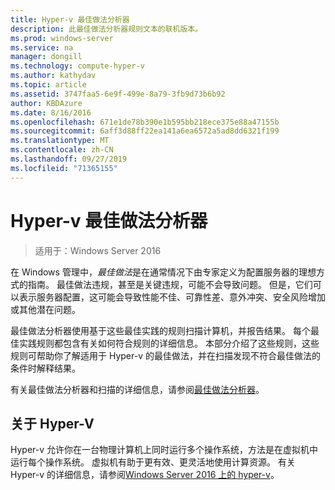 ```yaml
---
title: Hyper-v 最佳做法分析器
description: 此最佳做法分析器规则文本的联机版本。
ms.prod: windows-server
ms.service: na
manager: dongill
ms.technology: compute-hyper-v
ms.author: kathydav
ms.topic: article
ms.assetid: 3747faa5-6e9f-499e-8a79-3fb9d73b6b92
author: KBDAzure
ms.date: 8/16/2016
ms.openlocfilehash: 671e1de78b390e1b595bb218ece375e88a47155b
ms.sourcegitcommit: 6aff3d88ff22ea141a6ea6572a5ad8dd6321f199
ms.translationtype: MT
ms.contentlocale: zh-CN
ms.lasthandoff: 09/27/2019
ms.locfileid: "71365155"
---
```

# <a name="best-practices-analyzer-for-hyper-v"></a>Hyper-v 最佳做法分析器

>适用于：Windows Server 2016
  
在 Windows 管理中，*最佳做法*是在通常情况下由专家定义为配置服务器的理想方式的指南。 最佳做法违规，甚至是关键违规，可能不会导致问题。 但是，它们可以表示服务器配置，这可能会导致性能不佳、可靠性差、意外冲突、安全风险增加或其他潜在问题。  
  
最佳做法分析器使用基于这些最佳实践的规则扫描计算机，并报告结果。 每个最佳实践规则都包含有关如何符合规则的详细信息。 本部分介绍了这些规则，这些规则可帮助你了解适用于 Hyper-v 的最佳做法，并在扫描发现不符合最佳做法的条件时解释结果。  
  
有关最佳做法分析器和扫描的详细信息，请参阅[最佳做法分析器](https://go.microsoft.com/fwlink/?LinkId=122786)。  
  
## <a name="about-hyper-v"></a>关于 Hyper-V  
Hyper-v 允许你在一台物理计算机上同时运行多个操作系统，方法是在虚拟机中运行每个操作系统。 虚拟机有助于更有效、更灵活地使用计算资源。 有关 Hyper-v 的详细信息，请参阅[Windows Server 2016 上的 hyper-v](../Hyper-V-on-Windows-Server.md)。  
  


